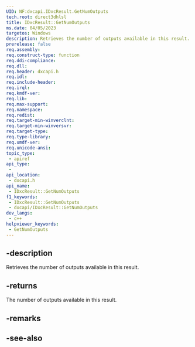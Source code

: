```yaml
---
UID: NF:dxcapi.IDxcResult.GetNumOutputs
tech.root: direct3dhlsl
title: IDxcResult::GetNumOutputs
ms.date: 04/05/2023
targetos: Windows
description: Retrieves the number of outputs available in this result.
prerelease: false
req.assembly: 
req.construct-type: function
req.ddi-compliance: 
req.dll: 
req.header: dxcapi.h
req.idl: 
req.include-header: 
req.irql: 
req.kmdf-ver: 
req.lib: 
req.max-support: 
req.namespace: 
req.redist: 
req.target-min-winverclnt: 
req.target-min-winversvr: 
req.target-type: 
req.type-library: 
req.umdf-ver: 
req.unicode-ansi: 
topic_type:
 - apiref
api_type:
 - 
api_location:
 - dxcapi.h
api_name:
 - IDxcResult::GetNumOutputs
f1_keywords:
 - IDxcResult::GetNumOutputs
 - dxcapi/IDxcResult::GetNumOutputs
dev_langs:
 - c++
helpviewer_keywords:
 - GetNumOutputs
---
```


## -description

Retrieves the number of outputs available in this result.

## -returns

The number of outputs available in this result.

## -remarks

## -see-also
